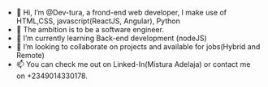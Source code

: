 - 👋 Hi, I’m @Dev-tura, a frond-end web developer, I make use of HTML,CSS, javascript(ReactJS, Angular), Python
- 👀 The ambition is to be a software engineer.
- 🌱 I’m currently learning Back-end development (nodeJS) 
- 💞️ I’m looking to collaborate on projects and available for jobs(Hybrid and Remote)
- 📫 You can check me out on Linked-In(Mistura Adelaja) or contact me on +2349014330178.

<!---
Dev-tura/Dev-tura is a ✨ special ✨ repository because its `README.md` (this file) appears on your GitHub profile.
You can click the Preview link to take a look at your changes.
--->
